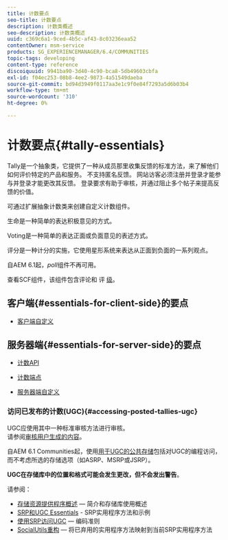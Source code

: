 ```yaml
---
title: 计数要点
seo-title: 计数要点
description: 计数类概述
seo-description: 计数类概述
uuid: c369c6a1-9ced-4b5c-af43-8c03236eaa52
contentOwner: msm-service
products: SG_EXPERIENCEMANAGER/6.4/COMMUNITIES
topic-tags: developing
content-type: reference
discoiquuid: 9941ba90-3d40-4c90-bca8-5db49603cbfa
exl-id: f04ec253-08b8-4ee2-9873-4a51549daeba
source-git-commit: bd94d3949f0117aa3e1c9f0e84f7293a5d6b03b4
workflow-type: tm+mt
source-wordcount: '310'
ht-degree: 0%

---
```


# 计数要点{#tally-essentials}

Tally是一个抽象类，它提供了一种从成员那里收集反馈的标准方法，来了解他们如何评价特定的产品和服务。 不支持匿名反馈。 网站访客必须注册并登录才能参与并登录才能更改其反馈。 登录要求有助于审核，并通过阻止多个帖子来提高反馈的价值。

可通过扩展抽象计数类来创建自定义计数组件。

[](essentials-liking.md) 生命是一种简单的表达积极意见的方式。

[](essentials-voting.md) Voting是一种简单的表达正面或负面意见的表述方式。

[](rating-basics.md) 评分是一种计分的实施，它使用星形系统来表达从正面到负面的一系列观点。

自AEM 6.1起，*poll*&#x200B;组件不再可用。

[](reviews-basics.md) 查看SCF组件，该组件包含评论和 [](essentials-comments.md) 评 [级](rating-basics.md)。

## 客户端{#essentials-for-client-side}的要点

* [客户端自定义](client-customize.md)

## 服务器端{#essentials-for-server-side}的要点

* [计数API](https://helpx.adobe.com/experience-manager/6-4/sites/developing/using/reference-materials/javadoc/com/adobe/cq/social/tally/client/api/package-summary.html)

* [计数端点](https://helpx.adobe.com/experience-manager/6-4/sites/developing/using/reference-materials/javadoc/com/adobe/cq/social/tally/client/endpoints/package-summary.html)

* [服务器端自定义](server-customize.md)

### 访问已发布的计数(UGC){#accessing-posted-tallies-ugc}

UGC应使用其中一种标准审核方法进行审核。\
请参阅[审核用户生成的内容](moderate-ugc.md)。

自AEM 6.1 Communities起，使用[用于UGC的公共存储](working-with-srp.md)包括对UGC的编程访问，而不考虑所选的存储选项（如ASRP、MSRP或JSRP）。

**UGC在存储库中的位置和格式可能会发生更改，但不会发出警告**。

请参阅：

* [存储资源提供程序概述](srp.md)  — 简介和存储库使用概述
* [SRP和UGC Essentials](srp-and-ugc.md)  - SRP实用程序方法和示例
* [使用SRP访问UGC](accessing-ugc-with-srp.md)  — 编码准则
* [SocialUtils重构](socialutils.md)  — 将已弃用的实用程序方法映射到当前SRP实用程序方法
